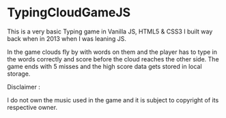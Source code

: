 # TypingCloudGameJS


This is a very basic Typing game in Vanilla JS, HTML5 & CSS3 I built way back when in 2013 when I was leaning JS.

In the game clouds fly by with words on them and the player has to type in the words correctly and score before the cloud reaches the other side. The game ends with 5 misses and the high score data gets stored in local storage.

Disclaimer :

I do not own the music used in the game and it is subject to copyright of its respective owner.
